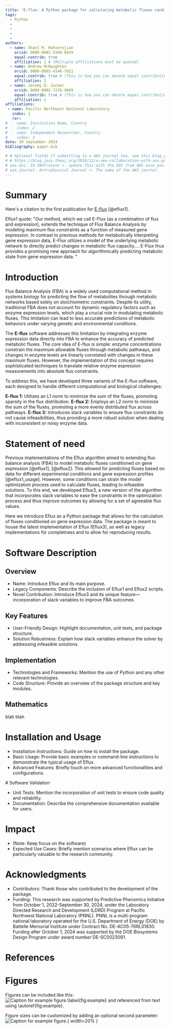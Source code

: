 ```yaml
---
title: 'E-flux: A Python package for calculating metabolic fluxes conditioned on gene expression'
tags:
  - Python
  - 
  - 
  - 
  - 
authors:
  - name: Shant M. Mahserejian
    orcid: 0000-0001-5360-6039
    equal-contrib: true
    affiliation: 1 # (Multiple affiliations must be quoted)
  - name: Andrew McNaughton
    orcid: 0000-0002-4146-7921
    equal-contrib: true # (This is how you can denote equal contributions between multiple authors)
    affiliation: 1
  - name: Jeremy D. Zucker
    orcid: 0000-0002-7276-9009
    equal-contrib: true # (This is how you can denote equal contributions between multiple authors)
    affiliation: 1
affiliations:
 - name: Pacific Northwest National Laboratory
   index: 1
   ror: 
#  - name: Institution Name, Country
#    index: 2
#  - name: Independent Researcher, Country
#    index: 3
date: 30 September 2024
bibliography: paper.bib

# # Optional fields if submitting to a AAS journal too, see this blog post:
# # https://blog.joss.theoj.org/2018/12/a-new-collaboration-with-aas-publishing
# aas-doi: 10.3847/xxxxx <- update this with the DOI from AAS once you know it.
# aas-journal: Astrophysical Journal <- The name of the AAS journal.
---
```


# Summary

Here's a citation to the first publication for [E-flux](https://doi.org/10.1371/journal.pcbi.1000489) [@eflux1].

Eflux1 quote: "Our method, which we call E-Flux (as a combination of flux and expression), extends the technique of Flux Balance Analysis by modeling maximum flux constraints as a function of measured gene expression. In contrast to previous methods for metabolically interpreting gene expression data, E-Flux utilizes a model of the underlying metabolic network to directly predict changes in metabolic flux capacity.... E-Flux thus provides a promising new approach for algorithmically predicting metabolic state from gene expression data. "



# Introduction 

Flux Balance Analysis (FBA) is a widely used computational method in systems biology for predicting the flow of metabolites through metabolic networks based solely on stoichiometric constraints. Despite its utility, traditional FBA does not account for dynamic regulatory factors such as enzyme expression levels, which play a crucial role in modulating metabolic fluxes. This limitation can lead to less accurate predictions of metabolic behaviors under varying genetic and environmental conditions.

The **E-flux** software addresses this limitation by integrating enzyme expression data directly into FBA to enhance the accuracy of predicted metabolic fluxes. The core idea of E-flux is simple: enzyme concentrations constrain the maximum allowable fluxes through metabolic pathways, and changes in enzyme levels are linearly correlated with changes in these maximum fluxes. However, the implementation of this concept requires sophisticated techniques to translate relative enzyme expression measurements into absolute flux constraints.

To address this, we have developed three variants of the E-flux software, each designed to handle different computational and biological challenges:

**E-flux 1:** Utilizes an L1 norm to minimize the sum of the fluxes, promoting sparsity in the flux distribution.
**E-flux 2:** Employs an L2 norm to minimize the sum of the fluxes, promoting a more evenly distributed flux across pathways.
**E-flux 3:** Introduces slack variables to ensure flux constraints do not cause infeasibilities, thus providing a more robust solution when dealing with inconsistent or noisy enzyme data.



# Statement of need

Previous implementations of the Eflux algorithm aimed to extending flux balance analysis (FBA) to model metabolic fluxes conditioned on gene expression [@eflux1], [@eflux2]. This allowed for predicting fluxes based on data for different experimental conditions and gene expression profiles [@eflux1_usage]. However, some conditions can strain the model optimization process used to calculate fluxes, leading to infeasible solutions. To this end, we developed Eflux3, a new version of the algorithm that incorporates slack variables to ease the constraints in the optimization process and thus improve outcomes by allowing for a set of agreeable flux values.

Here we introduce Eflux as a Python package that allows for the calculation of fluxes conditioned on gene expression data. The package is meant to house the latest implementation of Eflux (Eflux3), as well as legacy implementations for completness and to allow for reproducing results.


# Software Description

## Overview
- Name: Introduce Eflux and its main purpose.
- Legacy Components: Describe the inclusion of Eflux1 and Eflux2 scripts.
- Novel Contribution: Introduce Eflux3 and its unique feature—incorporation of slack variables to improve FBA outcomes.

## Key Features
- User-Friendly Design: Highlight documentation, unit tests, and package structure.
- Solution Robustness: Explain how slack variables enhance the solver by addressing infeasible solutions.

## Implementation
- Technologies and Frameworks: Mention the use of Python and any other relevant technologies.
- Code Structure: Provide an overview of the package structure and key modules.

## Mathematics
blah blah
<!-- 
Single dollars ($) are required for inline mathematics e.g. $f(x) = e^{\pi/x}$

Double dollars make self-standing equations: 

$$\Theta(x) = \left\{\begin{array}{l}
0\textrm{ if } x < 0\cr
1\textrm{ else}
\end{array}\right.$$

You can also use plain \LaTeX for equations
\begin{equation}\label{eq:fourier}
\hat f(\omega) = \int_{-\infty}^{\infty} f(x) e^{i\omega x} dx
\end{equation}
and refer to \autoref{eq:fourier} from text. -->


# Installation and Usage
- Installation Instructions: Guide on how to install the package.
- Basic Usage: Provide basic examples or command-line instructions to demonstrate the typical usage of Eflux.
- Advanced Features: Briefly touch on more advanced functionalities and configurations.


# Software Validation
- Unit Tests: Mention the incorporation of unit tests to ensure code quality and reliability.
- Documentation: Describe the comprehensive documentation available for users.


# Impact
- (Note: Keep focus on the software)
- Expected Use Cases: Briefly mention scenarios where Eflux can be particularly valuable to the research community.


# Acknowledgments
- Contributors: Thank those who contributed to the development of the package.
- Funding: This research was supported by Predictive Phenomics Initiative from October 1, 2022-September 30, 2024, under the Laboratory Directed Research and Development (LDRD) Program at Pacific Northwest National Laboratory (PNNL).  PNNL is a multi-program national laboratory operated for the U.S. Department of Energy (DOE) by Battelle Memorial Institute under Contract No. DE-AC05-76RL01830.  Funding after October 1, 2024 was supported by  the DOE Biosystems Design Program under award number DE-SC0023091.



# References

 

<!-- Citations to entries in paper.bib should be in
[rMarkdown](http://rmarkdown.rstudio.com/authoring_bibliographies_and_citations.html)
format.

If you want to cite a software repository URL (e.g. something on GitHub without a preferred
citation) then you can do it with the example BibTeX entry below for @fidgit.

For a quick reference, the following citation commands can be used:
- `@author:2001`  ->  "Author et al. (2001)"
- `[@author:2001]` -> "(Author et al., 2001)"
- `[@author1:2001; @author2:2001]` -> "(Author1 et al., 2001; Author2 et al., 2002)" -->

# Figures

Figures can be included like this:
![Caption for example figure.\label{fig:example}](figure.png)
and referenced from text using \autoref{fig:example}.

Figure sizes can be customized by adding an optional second parameter:
![Caption for example figure.](figure.png){ width=20% }


